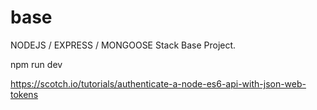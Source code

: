 # base
NODEJS / EXPRESS / MONGOOSE Stack Base Project.

npm run dev 


https://scotch.io/tutorials/authenticate-a-node-es6-api-with-json-web-tokens